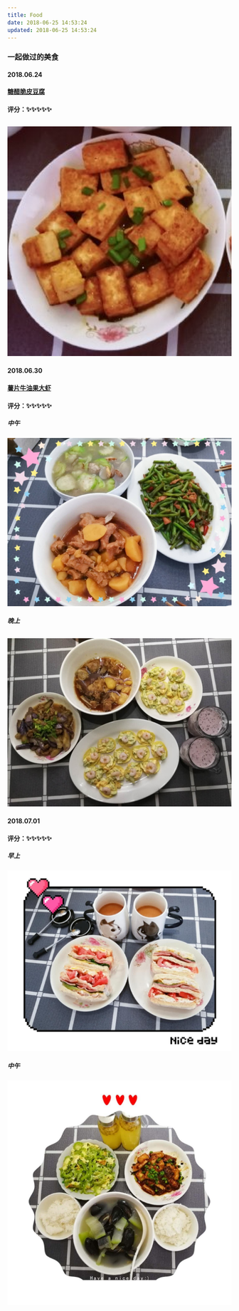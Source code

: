 ```yaml
---
title: Food
date: 2018-06-25 14:53:24
updated: 2018-06-25 14:53:24
---
```


### 一起做过的美食
#### 2018.06.24 
#### [糖醋脆皮豆腐](https://mp.weixin.qq.com/s?__biz=MzA3MDI2MjIzNw==&mid=2650536903&idx=1&sn=cda34b75637856db09eb55ccc61090aa&chksm=8730d775b0475e63a1b1d25dbd5999f312889ea84e9ef4948e056896a68c0317b64904ecad95&mpshare=1&scene=23&srcid=0622mPz0VezbH2gsOa9us6S9%23rd) <br>
#### 评分：✨✨✨✨✨ 
![糖醋脆皮豆腐](./index/糖醋脆皮豆腐.png)
---
#### 2018.06.30
#### [薯片牛油果大虾](http://mp.weixin.qq.com/s?__biz=MzA3MDI2MjIzNw==&mid=2650537107&idx=1&sn=30ed00c76114c08f6533e59fe7f1bd1e&chksm=8730d021b0475937f53c43abfb0e5138a250ab04c7909306452264e3564f3be1110f15f00cba&mpshare=1&scene=23&srcid=0629MrOB9I5X23WoLaJy9MUC#rd)
#### 评分：✨✨✨✨✨ 
##### 中午
![](./index/2018063002.JPG)

##### 晚上
![](./index/2018063001.JPG)
---
#### 2018.07.01
#### 评分：✨✨✨✨✨ 
##### 早上
![](./index/2018070101.JPG)
##### 中午
![](./index/2018070102.JPG)